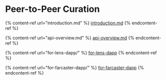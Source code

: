 # Peer-to-Peer Curation

{% content-ref url="introduction.md" %}
[introduction.md](introduction.md)
{% endcontent-ref %}

{% content-ref url="api-overview.md" %}
[api-overview.md](api-overview.md)
{% endcontent-ref %}

{% content-ref url="for-lens-dapp/" %}
[for-lens-dapp](for-lens-dapp/)
{% endcontent-ref %}

{% content-ref url="for-farcaster-dapp/" %}
[for-farcaster-dapp](for-farcaster-dapp/)
{% endcontent-ref %}
